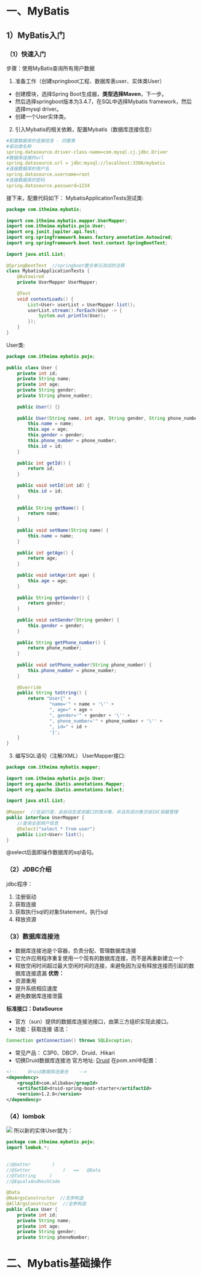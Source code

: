# 一、MyBatis
## 1）MyBatis入门
### （1）快速入门
步骤：使用MyBatis查询所有用户数据
1. 准备工作（创建springboot工程、数据库表user、实体类User）
- 创建模块，选择Spring Boot生成器，**类型选择Maven**，下一步。
- 然后选择springboot版本为3.4.7，在SQL中选择Mybatis framework，然后选择mysql driver。
- 创建一个User实体类。
2. 引入Mybatis的相关依赖，配置Mybatis（数据库连接信息）
```yml
#配置数据库的连接信息 - 四要素  
#驱动类名称  
spring.datasource.driver-class-name=com.mysql.cj.jdbc.Driver  
#数据库连接的url  
spring.datasource.url = jdbc:mysql://localhost:3306/mybatis  
#连接数据库的用户名  
spring.datasource.username=root  
#连接数据库的密码  
spring.datasource.password=1234
```
接下来，配置代码如下：
MybatisApplicationTests测试类:  
```java
package com.itheima.mybatis;  
  
import com.itheima.mybatis.mapper.UserMapper;  
import com.itheima.mybatis.pojo.User;  
import org.junit.jupiter.api.Test;  
import org.springframework.beans.factory.annotation.Autowired;  
import org.springframework.boot.test.context.SpringBootTest;  
  
import java.util.List;  
  
@SpringBootTest  //springboot整合单元测试的注释  
class MybatisApplicationTests {  
    @Autowired  
    private UserMapper UserMapper;  
  
    @Test  
    void contextLoads() {  
        List<User> userList = UserMapper.list();  
        userList.stream().forEach(User -> {  
            System.out.println(User);  
        });  
    }  
}
```
User类:
```java
package com.itheima.mybatis.pojo;  
  
public class User {  
    private int id;  
    private String name;  
    private int age;  
    private String gender;  
    private String phone_number;  
  
    public User() {}  
  
    public User(String name, int age, String gender, String phone_number, int id) {  
        this.name = name;  
        this.age = age;  
        this.gender = gender;  
        this.phone_number = phone_number;  
        this.id = id;  
    }  
  
    public int getId() {  
        return id;  
    }  
  
    public void setId(int id) {  
        this.id = id;  
    }  
  
    public String getName() {  
        return name;  
    }  
  
    public void setName(String name) {  
        this.name = name;  
    }  
  
    public int getAge() {  
        return age;  
    }  
  
    public void setAge(int age) {  
        this.age = age;  
    }  
  
    public String getGender() {  
        return gender;  
    }  
  
    public void setGender(String gender) {  
        this.gender = gender;  
    }  
  
    public String getPhone_number() {  
        return phone_number;  
    }  
  
    public void setPhone_number(String phone_number) {  
        this.phone_number = phone_number;  
    }  
  
    @Override  
    public String toString() {  
        return "User{" +  
                "name='" + name + '\'' +  
                ", age=" + age +  
                ", gender='" + gender + '\'' +  
                ", phone_number='" + phone_number + '\'' +  
                ", id=" + id +  
                '}';  
    }  
}
```
3. 编写SQL语句（注解/XML）
UserMapper接口:
```java
package com.itheima.mybatis.mapper;  
  
import com.itheima.mybatis.pojo.User;  
import org.apache.ibatis.annotations.Mapper;  
import org.apache.ibatis.annotations.Select;  
  
import java.util.List;  
  
@Mapper  //在运行是，会自动生成该接口的类对象，并且将该对象交给IOC容器管理  
public interface UserMapper {  
    //查询全部用户信息  
    @Select("select * from user")  
    public List<User> list();  
}
```
@select后面即操作数据库的sql语句。
### （2）JDBC介绍
jdbc程序：
1. 注册驱动
2. 获取连接
3. 获取执行sql的对象Statement，执行sql
4. 释放资源
### （3）数据库连接池
- 数据库连接池是个容器，负责分配、管理数据库连接
- 它允许应用程序重复使用一个现有的数据库连接，而不是再重新建立一个
- 释放空闲时间超过最大空闲时间的连接，来避免因为没有释放连接而引起的数据库连接遗漏
**优势：**
- 资源重用
- 提升系统相应速度
- 避免数据库连接泄露

**标准接口：DataSource**
- 官方（sun）提供的数据库连接池接口，由第三方组织实现此接口。
- 功能：获取连接
语法：
```java
Connection getConnection() throws SQLException;
```
- 常见产品：
C3P0、DBCP、Druid、Hikari
- 切换Druid数据库连接池
官方地址: [Druid](https://github.com/alibaba/druid/tree/master/druid-spring-boot-starter)
在pom.xml中配置：
```xml
<!--    druid数据库连接池    -->  
<dependency>  
    <groupId>com.alibaba</groupId>  
    <artifactId>druid-spring-boot-starter</artifactId>  
    <version>1.2.8</version>  
</dependency>
```
### （4）lombok
![](./图片/lombok.png)
所以新的实体User就为：
```java
package com.itheima.mybatis.pojo;  
import lombok.*;  
  
  
//@Getter        )  
//@Setter            )   ==   @Data  
//@ToString     )  
//@EqualsAndHashCode  
  
@Data  
@NoArgsConstructor  //无参构造  
@AllArgsConstructor  //全参构造  
public class User {  
    private int id;  
    private String name;  
    private int age;  
    private String gender;  
    private String phoneNumber;
```
# 二、Mybatis基础操作
